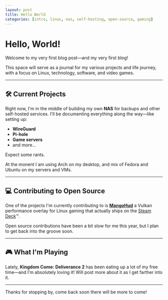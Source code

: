 ```yaml
---
layout: post
title: Hello World
categories: [intro, linux, nas, self-hosting, open-source, gaming]
---
```


#  Hello, World!

Welcome to my very first blog post—and my very first blog!

This space will serve as a journal for my various projects and life journey, with a focus on Linux, technology, software, and video games.



---

## 🛠️ Current Projects

Right now, I'm in the middle of building my own **NAS** for backups and other self-hosted services. I'll be documenting everything along the way—like setting up:

- **WireGuard**
- **Pi-hole**
- **Game servers**
- and more...

Expect some rants.

At the monent I am using Arch on my desktop, and mix of Fedora and Ubuntu on my servers and VMs.

---

## 💻 Contributing to Open Source

One of the projects I'm currently contributing to is [**MangoHud**](https://github.com/flightlessmango/MangoHud) a Vulkan performance overlay for Linux gaming that actually ships on the [Steam Deck](https://store.steampowered.com/steamdeck)&trade;.

Open source contributions have been a bit slow for me this year, but I plan to get back into the groove soon.

---

## 🎮 What I'm Playing

Lately, **Kingdom Come: Deliverance 2** has been eating up a lot of my free time—and I’m absolutely loving it! Will post more about it as I get farther into it.

---




Thanks for stopping by, come back soon there will be more to come!


